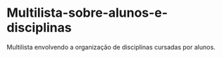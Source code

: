 # Multilista-sobre-alunos-e-disciplinas
Multilista envolvendo a organização de disciplinas cursadas por alunos.
